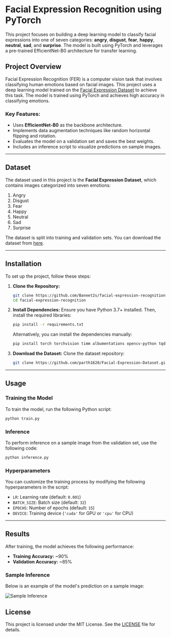 # Facial Expression Recognition using PyTorch

This project focuses on building a deep learning model to classify facial expressions into one of seven categories: **angry**, **disgust**, **fear**, **happy**, **neutral**, **sad**, and **surprise**. The model is built using PyTorch and leverages a pre-trained EfficientNet-B0 architecture for transfer learning.

## Project Overview
Facial Expression Recognition (FER) is a computer vision task that involves classifying human emotions based on facial images. This project uses a deep learning model trained on the [Facial Expression Dataset](https://www.kaggle.com/datasets/jonathanoheix/face-expression-recognition-dataset) to achieve this task. The model is trained using PyTorch and achieves high accuracy in classifying emotions.

### Key Features:
- Uses **EfficientNet-B0** as the backbone architecture.
- Implements data augmentation techniques like random horizontal flipping and rotation.
- Evaluates the model on a validation set and saves the best weights.
- Includes an inference script to visualize predictions on sample images.

---

## Dataset
The dataset used in this project is the **Facial Expression Dataset**, which contains images categorized into seven emotions:
1. Angry
2. Disgust
3. Fear
4. Happy
5. Neutral
6. Sad
7. Surprise

The dataset is split into training and validation sets. You can download the dataset from [here](https://www.kaggle.com/datasets/jonathanoheix/face-expression-recognition-dataset).

---

## Installation
To set up the project, follow these steps:

1. **Clone the Repository:**
   ```bash
   git clone https://github.com/Baneet2s/facial-expression-recognition.git
   cd facial-expression-recognition
   ```

2. **Install Dependencies:**
   Ensure you have Python 3.7+ installed. Then, install the required libraries:
   ```bash
   pip install -r requirements.txt
   ```

   Alternatively, you can install the dependencies manually:
   ```bash
   pip install torch torchvision timm albumentations opencv-python tqdm matplotlib numpy
   ```

3. **Download the Dataset:**
   Clone the dataset repository:
   ```bash
   git clone https://github.com/parth1620/Facial-Expression-Dataset.git
   ```

---

## Usage

### Training the Model
To train the model, run the following Python script:
```python
python train.py
```

### Inference
To perform inference on a sample image from the validation set, use the following code:
```python
python inference.py
```

### Hyperparameters
You can customize the training process by modifying the following hyperparameters in the script:
- `LR`: Learning rate (default: `0.001`)
- `BATCH_SIZE`: Batch size (default: `32`)
- `EPOCHS`: Number of epochs (default: `15`)
- `DEVICE`: Training device (`'cuda'` for GPU or `'cpu'` for CPU)

---

## Results
After training, the model achieves the following performance:
- **Training Accuracy:** ~90%
- **Validation Accuracy:** ~85%

### Sample Inference
Below is an example of the model's prediction on a sample image:

![Sample Inference](sample_inference.png)

## License
This project is licensed under the MIT License. See the [LICENSE](LICENSE) file for details.

